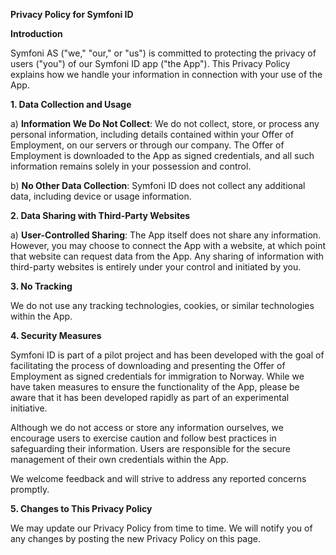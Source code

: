 **Privacy Policy for Symfoni ID**

**Introduction**

Symfoni AS ("we," "our," or "us") is committed to protecting the privacy of users ("you") of our Symfoni ID app ("the App"). This Privacy Policy explains how we handle your information in connection with your use of the App.

**1. Data Collection and Usage**

a) **Information We Do Not Collect**: We do not collect, store, or process any personal information, including details contained within your Offer of Employment, on our servers or through our company. The Offer of Employment is downloaded to the App as signed credentials, and all such information remains solely in your possession and control.

b) **No Other Data Collection**: Symfoni ID does not collect any additional data, including device or usage information.

**2. Data Sharing with Third-Party Websites**

a) **User-Controlled Sharing**: The App itself does not share any information. However, you may choose to connect the App with a website, at which point that website can request data from the App. Any sharing of information with third-party websites is entirely under your control and initiated by you.

**3. No Tracking**

We do not use any tracking technologies, cookies, or similar technologies within the App.

**4. Security Measures**

Symfoni ID is part of a pilot project and has been developed with the goal of facilitating the process of downloading and presenting the Offer of Employment as signed credentials for immigration to Norway. While we have taken measures to ensure the functionality of the App, please be aware that it has been developed rapidly as part of an experimental initiative.

Although we do not access or store any information ourselves, we encourage users to exercise caution and follow best practices in safeguarding their information. Users are responsible for the secure management of their own credentials within the App.

We welcome feedback and will strive to address any reported concerns promptly.

**5. Changes to This Privacy Policy**

We may update our Privacy Policy from time to time. We will notify you of any changes by posting the new Privacy Policy on this page.
